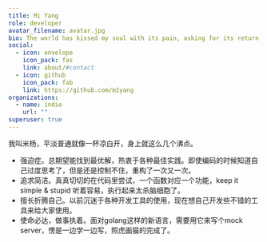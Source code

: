 ```yaml
---
title: Mi Yang
role: developer
avatar_filename: avatar.jpg
bio: The world has kissed my soul with its pain, asking for its return in songs.
social:
  - icon: envelope
    icon_pack: fas
    link: about/#contact
  - icon: github
    icon_pack: fab
    link: https://github.com/m1yang
organizations:
  - name: indie
    url: ""
superuser: true
---
```


我叫米杨，平淡普通就像一杯凉白开，身上就这么几个沸点。
* 强迫症。总期望能找到最优解，热衷于各种最佳实践。即使编码的时候知道自己过度思考了，但是还是控制不住，重构了一次又一次。
* 追求简洁。真真切切的在代码里尝试，一个函数对应一个功能，keep it simple & stupid 听着容易，执行起来太杀脑细胞了。
* 擅长折腾自己。以前沉迷于各种开发工具的使用，现在想自己开发些不错的工具来给大家使用。
* 使命必达，做事执着。面对golang这样的新语言，需要用它来写个mock server，愣是一边学一边写，照虎画猫的完成了。